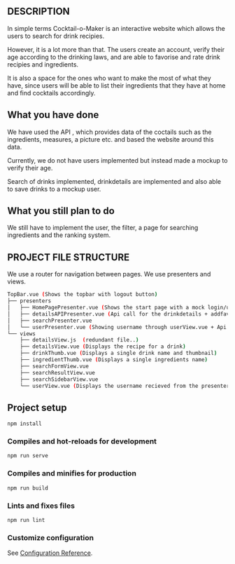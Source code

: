 ## DESCRIPTION ##
In simple terms Cocktail-o-Maker is an interactive website which allows the users to search for drink recipies.

However, it is a lot more than that. The users create an account, verify their age according to the drinking laws, 
and are able to favorise and rate drink recipies and ingredients.

It is also a space for the ones who want to make the most of what they have, since users will be able to list their 
ingredients that they have at home and find cocktails accordingly.


## What you have done ##
We have used the API , which provides data of the coctails such as the ingredients, measures, a picture etc. and 
based the website around this data.

Currently, we do not have users implemented but instead made a mockup to verify their age. 

Search of drinks implemented, drinkdetails are implemented and also able to save drinks to a mockup user.

## What you still plan to do ##
We still have to implement the user, the filter, a page for searching ingredients and the ranking system.

## PROJECT FILE STRUCTURE ##
We use a router for navigation between pages. We use presenters and views.
```bash
TopBar.vue (Shows the topbar with logout button)
├── presenters
│   ├── HomePagePresenter.vue (Shows the start page with a mock login/under 20 selector)
│   ├── detailsAPIPresenter.vue (Api call for the drinkdetails + addfavourite callback => detailsView.vue)
│   ├── searchPresenter.vue
│   └── userPresenter.vue (Showing username through userView.vue + Api call for the favourites => drinkThumb.vue)
└── views
    ├── detailsView.js  (redundant file..)
    ├── detailsView.vue (Displays the recipe for a drink)
    ├── drinkThumb.vue (Displays a single drink name and thumbnail)
    ├── ingredientThumb.vue (Displays a single ingredients name)
    ├── searchFormView.vue
    ├── searchResultView.vue
    ├── searchSidebarView.vue
    └── userView.vue (Displays the username recieved from the presenter)
```


## Project setup
```
npm install
```

### Compiles and hot-reloads for development
```
npm run serve
```

### Compiles and minifies for production
```
npm run build
```

### Lints and fixes files
```
npm run lint
```

### Customize configuration
See [Configuration Reference](https://cli.vuejs.org/config/).
